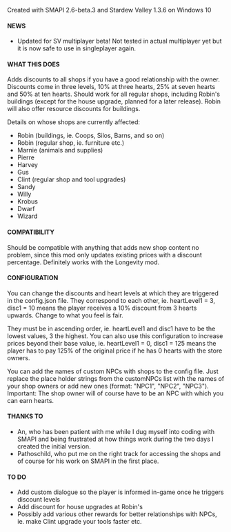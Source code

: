 Created with SMAPI 2.6-beta.3 and Stardew Valley 1.3.6 on Windows 10

#### NEWS

* Updated for SV multiplayer beta! Not tested in actual multiplayer yet but it is now safe to use in singleplayer again.

#### WHAT THIS DOES

Adds discounts to all shops if you have a good relationship with the owner. Discounts come in three levels, 10% at three hearts, 25% at seven hearts and 50% at ten hearts. Should work for all regular shops, including Robin's buildings (except for the house upgrade, planned for a later release). Robin will also offer resource discounts for buildings.

Details on whose shops are currently affected:

* Robin (buildings, ie. Coops, Silos, Barns, and so on)
* Robin (regular shop, ie. furniture etc.)
* Marnie (animals and supplies)
* Pierre
* Harvey
* Gus
* Clint (regular shop and tool upgrades)
* Sandy
* Willy
* Krobus
* Dwarf
* Wizard

#### COMPATIBILITY

Should be compatible with anything that adds new shop content no problem, since this mod only updates existing prices with a discount percentage. Definitely works with the Longevity mod.

#### CONFIGURATION

You can change the discounts and heart levels at which they are triggered in the config.json file. They correspond to each other, ie. heartLevel1 = 3, disc1 = 10 means the player receives a 10% discount from 3 hearts upwards. Change to what you feel is fair.

They must be in ascending order, ie. heartLevel1 and disc1 have to be the lowest values, 3 the highest. You can also use this configuration to increase prices beyond their base value, ie. heartLevel1 = 0, disc1 = 125 means the player has to pay 125% of the original price if he has 0 hearts with the store owners.

You can add the names of custom NPCs with shops to the config file. Just replace the place holder strings from the customNPCs list with the names of your shop owners or add new ones (format: "NPC1", "NPC2", "NPC3").
Important: The shop owner will of course have to be an NPC with which you can earn hearts.

#### THANKS TO

* An, who has been patient with me while I dug myself into coding with SMAPI and being frustrated at how things work during the two days I created the initial version.
* Pathoschild, who put me on the right track for accessing the shops and of course for his work on SMAPI in the first place.

#### TO DO
* Add custom dialogue so the player is informed in-game once he triggers discount levels
* Add discount for house upgrades at Robin's
* Possibly add various other rewards for better relationships with NPCs, ie. make Clint upgrade your tools faster etc.
